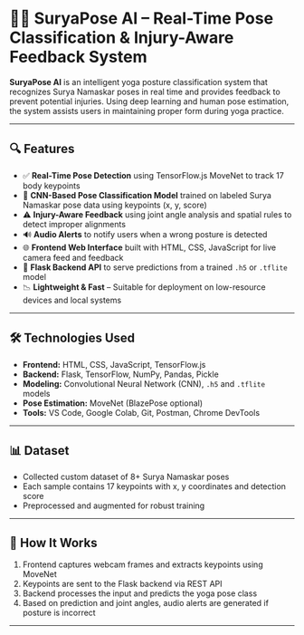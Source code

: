 # 🧘‍♀️ SuryaPose AI – Real-Time Pose Classification & Injury-Aware Feedback System

**SuryaPose AI** is an intelligent yoga posture classification system that recognizes Surya Namaskar poses in real time and provides feedback to prevent potential injuries. Using deep learning and human pose estimation, the system assists users in maintaining proper form during yoga practice.

---

## 🔍 Features

- ✅ **Real-Time Pose Detection** using TensorFlow.js MoveNet to track 17 body keypoints  
- 🧠 **CNN-Based Pose Classification Model** trained on labeled Surya Namaskar pose data using keypoints (x, y, score)  
- ⚠️ **Injury-Aware Feedback** using joint angle analysis and spatial rules to detect improper alignments  
- 🔊 **Audio Alerts** to notify users when a wrong posture is detected  
- 🌐 **Frontend Web Interface** built with HTML, CSS, JavaScript for live camera feed and feedback  
- 🧪 **Flask Backend API** to serve predictions from a trained `.h5` or `.tflite` model  
- 📉 **Lightweight & Fast** – Suitable for deployment on low-resource devices and local systems  

---

## 🛠️ Technologies Used

- **Frontend:** HTML, CSS, JavaScript, TensorFlow.js  
- **Backend:** Flask, TensorFlow, NumPy, Pandas, Pickle  
- **Modeling:** Convolutional Neural Network (CNN), `.h5` and `.tflite` models  
- **Pose Estimation:** MoveNet (BlazePose optional)  
- **Tools:** VS Code, Google Colab, Git, Postman, Chrome DevTools  

---

## 📊 Dataset

- Collected custom dataset of 8+ Surya Namaskar poses  
- Each sample contains 17 keypoints with x, y coordinates and detection score  
- Preprocessed and augmented for robust training  

---

## 🚀 How It Works

1. Frontend captures webcam frames and extracts keypoints using MoveNet  
2. Keypoints are sent to the Flask backend via REST API  
3. Backend processes the input and predicts the yoga pose class  
4. Based on prediction and joint angles, audio alerts are generated if posture is incorrect  

---



